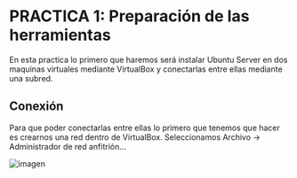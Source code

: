 # PRACTICA 1: Preparación de las herramientas
En esta practica lo primero que haremos será instalar Ubuntu Server en dos maquinas virtuales mediante VirtualBox y conectarlas entre ellas mediante una subred.

## Conexión
Para que poder conectarlas entre ellas lo primero que tenemos que hacer es crearnos una red dentro de VirtualBox. Seleccionamos Archivo -> Administrador de red anfitrión...

![imagen](https://github.com/Antobio17/swap1819/master/practica1/Imagenes/AdminRed.png)
